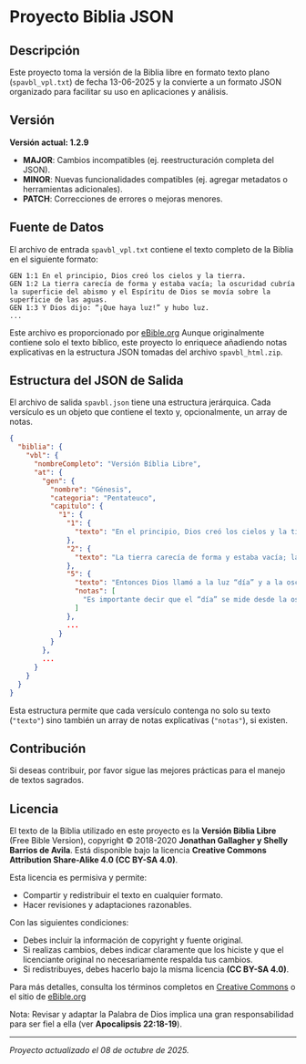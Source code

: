 # Proyecto Biblia JSON

## Descripción

Este proyecto toma la versión de la Biblia libre en formato texto plano (`spavbl_vpl.txt`) de fecha 13-06-2025 y la convierte a un formato JSON organizado para facilitar su uso en aplicaciones y análisis.

## Versión

**Versión actual: 1.2.9**

- **MAJOR**: Cambios incompatibles (ej. reestructuración completa del JSON).
- **MINOR**: Nuevas funcionalidades compatibles (ej. agregar metadatos o herramientas adicionales).
- **PATCH**: Correcciones de errores o mejoras menores.

## Fuente de Datos

El archivo de entrada `spavbl_vpl.txt` contiene el texto completo de la Biblia en el siguiente formato:

```
GEN 1:1 En el principio, Dios creó los cielos y la tierra.
GEN 1:2 La tierra carecía de forma y estaba vacía; la oscuridad cubría la superficie del abismo y el Espíritu de Dios se movía sobre la superficie de las aguas.
GEN 1:3 Y Dios dijo: “¡Que haya luz!” y hubo luz.
...
```

Este archivo es proporcionado por [eBible.org](https://ebible.org/details.php?id=spavbl) Aunque originalmente contiene solo el texto bíblico, este proyecto lo enriquece añadiendo notas explicativas en la estructura JSON tomadas del archivo `spavbl_html.zip`.

## Estructura del JSON de Salida

El archivo de salida `spavbl.json` tiene una estructura jerárquica. Cada versículo es un objeto que contiene el texto y, opcionalmente, un array de notas.

```json
{
  "biblia": {
    "vbl": {
      "nombreCompleto": "Versión Bíblia Libre",
      "at": {
        "gen": {
          "nombre": "Génesis",
          "categoria": "Pentateuco",
          "capitulo": {
            "1": {
              "1": {
                "texto": "En el principio, Dios creó los cielos y la tierra."
              },
              "2": {
                "texto": "La tierra carecía de forma y estaba vacía; la oscuridad cubría la superficie del abismo y el Espíritu de Dios se movía sobre la superficie de las aguas."
              },
              "5": {
                "texto": "Entonces Dios llamó a la luz “día” y a la oscuridad le llamó “noche”. Así que hubo noche y mañana, lo cual fue el primer día.",
                "notas": [
                  "Es importante decir que el “día” se mide desde la oscuridad a la luz, que sigue siendo el método judío para calcular los días."
                ]
              },
              ...
            }
          }
        },
        ...
      }
    }
  }
}
```

Esta estructura permite que cada versículo contenga no solo su texto (`"texto"`) sino también un array de notas explicativas (`"notas"`), si existen.

## Contribución

Si deseas contribuir, por favor sigue las mejores prácticas para el manejo de textos sagrados.

## Licencia

El texto de la Biblia utilizado en este proyecto es la **Versión Biblia Libre** (Free Bible Version), copyright © 2018-2020 **Jonathan Gallagher y Shelly Barrios de Avila**. Está disponible bajo la licencia **Creative Commons Attribution Share-Alike 4.0 (CC BY-SA 4.0)**.

Esta licencia es permisiva y permite:

- Compartir y redistribuir el texto en cualquier formato.
- Hacer revisiones y adaptaciones razonables.

Con las siguientes condiciones:

- Debes incluir la información de copyright y fuente original.
- Si realizas cambios, debes indicar claramente que los hiciste y que el licenciante original no necesariamente respalda tus cambios.
- Si redistribuyes, debes hacerlo bajo la misma licencia **(CC BY-SA 4.0)**.

Para más detalles, consulta los términos completos en [Creative Commons](https://creativecommons.org/licenses/by-sa/4.0/) o el sitio de [eBible.org](https://ebible.org/details.php?id=spavbl)

Nota: Revisar y adaptar la Palabra de Dios implica una gran responsabilidad para ser fiel a ella (ver **Apocalipsis 22:18-19**).

---

_Proyecto actualizado el 08 de octubre de 2025._
